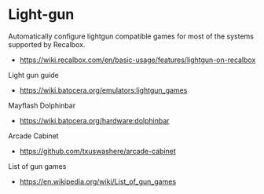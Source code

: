 # Light-gun

Automatically configure lightgun compatible games for most of the systems supported by Recalbox.
* https://wiki.recalbox.com/en/basic-usage/features/lightgun-on-recalbox

Light gun guide
* https://wiki.batocera.org/emulators:lightgun_games

Mayflash Dolphinbar
* https://wiki.batocera.org/hardware:dolphinbar



Arcade Cabinet
* https://github.com/txuswashere/arcade-cabinet



List of gun games
* https://en.wikipedia.org/wiki/List_of_gun_games

